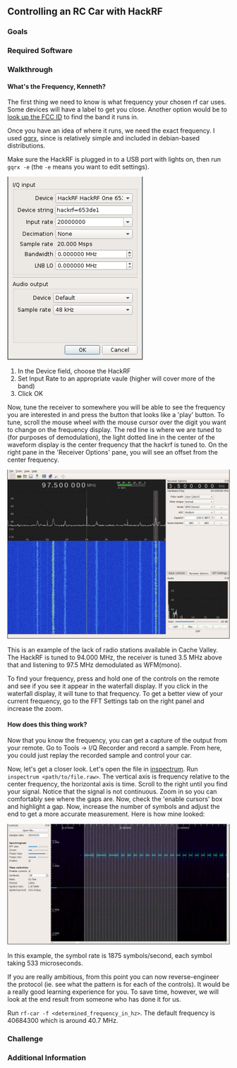## Controlling an RC Car with HackRF

### Goals

### Required Software

### Walkthrough

#### What's the Frequency, Kenneth?

The first thing we need to know is what frequency your chosen rf car uses.
Some devices will have a label to get you close.  Another option would be to
[look up the FCC ID](https://www.fcc.gov/general/fcc-id-search-page) to find
the band it runs in.

Once you have an idea of where it runs, we need the exact frequency.  I used
[gqrx](gqrx.dk), since is relatively simple and included in debian-based
distributions.

Make sure the HackRF is plugged in to a USB port with lights on, then run
`gqrx -e` (the `-e` means you want to edit settings).

![gqrx - Configure I/O devices](gqrx-configure-io.png)

 1. In the Device field, choose the HackRF
 1. Set Input Rate to an appropriate vaule (higher will cover more of the band)
 1. Click OK

Now, tune the receiver to somewhere you will be able to see the frequency you
are interested in and press the button that looks like a 'play' button.  To
tune, scroll the mouse wheel with the mouse cursor over the digit you want to
change on the frequency display.  The red line is where we are tuned to (for
purposes of demodulation), the light dotted line in the center of the waveform
display is the center frequency that the hackrf is tuned to.  On the right pane
in the 'Receiver Options' pane, you will see an offset from the center
frequency.

![gqrx - FM - 97.5 MHz](gqrx-receiver-97500000.jpg)

This is an example of the lack of radio stations available in Cache Valley.  The HackRF is tuned to 94.000 MHz, the receiver is tuned 3.5 MHz above that and listening to 97.5 MHz demodulated as WFM(mono).  

To find your frequency, press and hold one of the controls on the remote and see if you see it appear in the waterfall display.  If you click in the waterfall display, it will tune to that frequency.  To get a better view of your current frequency, go to the FFT Settings tab on the right panel and increase the zoom.

#### How does this thing work?

Now that you know the frequency, you can get a capture of the output from your remote.  Go to Tools -> I/Q Recorder and record a sample.  From here, you could just replay the recorded sample and control your car.

Now, let's get a closer look.  Let's open the file in [inspectrum](https://github.com/miek/inspectrum).  Run `inspectrum <path/to/file.raw>`.  The vertical axis is frequency relative to the center frequency, the horizontal axis is time.  Scroll to the right until you find your signal.  Notice that the signal is not continuous.  Zoom in so you can comfortably see where the gaps are.  Now, check the 'enable cursors' box and highlight a gap.  Now, increase the number of symbols and adjust the end to get a more accurate measurement.  Here is how mine looked:

![inspectrum - rf control signal](inspectrum-rf-signal.jpg)

In this example, the symbol rate is 1875 symbols/second, each symbol taking 533 microseconds.

If you are really ambitious, from this point you can now reverse-engineer the protocol (ie. see what the pattern is for each of the controls).  It would be a really good learning experience for you.  To save time, however, we will look at the end result from someone who has done it for us.

Run `rf-car -f <determined_frequency_in_hz>`.  The default frequency is 40684300 which is around 40.7 MHz.

### Challenge

### Additional Information

